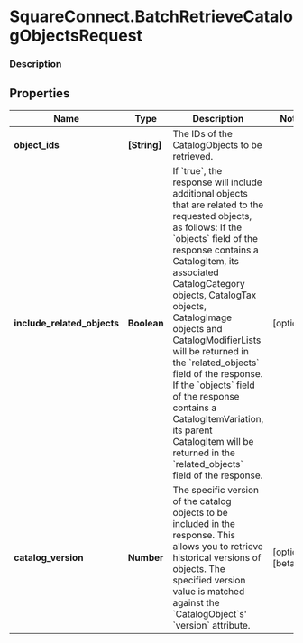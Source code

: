 # SquareConnect.BatchRetrieveCatalogObjectsRequest

### Description



## Properties
Name | Type | Description | Notes
------------ | ------------- | ------------- | -------------
**object_ids** | **[String]** | The IDs of the CatalogObjects to be retrieved. | 
**include_related_objects** | **Boolean** | If &#x60;true&#x60;, the response will include additional objects that are related to the requested objects, as follows:  If the &#x60;objects&#x60; field of the response contains a CatalogItem, its associated CatalogCategory objects, CatalogTax objects, CatalogImage objects and CatalogModifierLists will be returned in the &#x60;related_objects&#x60; field of the response. If the &#x60;objects&#x60; field of the response contains a CatalogItemVariation, its parent CatalogItem will be returned in the &#x60;related_objects&#x60; field of the response. | [optional] 
**catalog_version** | **Number** | The specific version of the catalog objects to be included in the response.  This allows you to retrieve historical versions of objects. The specified version value is matched against the &#x60;CatalogObject&#x60;s&#39; &#x60;version&#x60; attribute. | [optional] [beta]


